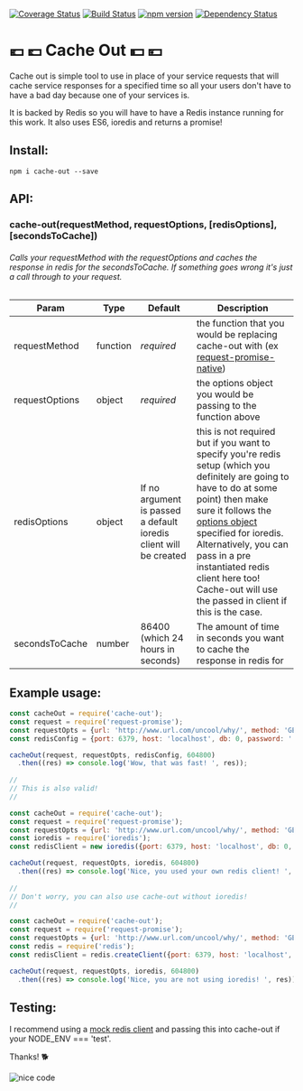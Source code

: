 [![Coverage Status](https://coveralls.io/repos/github/brantstuns/cache-out/badge.svg?branch=master)](https://coveralls.io/github/brantstuns/cache-out?branch=master)
[![Build Status](https://travis-ci.org/brantstuns/cache-out.svg?branch=master)](https://travis-ci.org/brantstuns/cache-out)
[![npm version](https://badge.fury.io/js/cache-out.svg)](https://badge.fury.io/js/cache-out)
[![Dependency Status](https://david-dm.org/brantstuns/cache-out.svg)](https://david-dm.org/boennemann/badges)

# 💶 💷 Cache Out 💵 💴
Cache out is simple tool to use in place of your service requests that will cache service responses for a specified time so all your users don't have to have a bad day because one of your services is. 

It is backed by Redis so you will have to have a Redis instance running for this work. It also uses ES6, ioredis and returns a promise!

## Install:
```
npm i cache-out --save
```

## API:
### cache-out(requestMethod, requestOptions, [redisOptions], [secondsToCache])

###### Calls your requestMethod with the requestOptions and caches the response in redis for the secondsToCache. If something goes wrong it's just a call through to your request.


| Param | Type | Default | Description |
| --- | --- | --- | --- |
| requestMethod | function | _required_ | the function that you would be replacing cache-out with (ex [request-promise-native](https://github.com/request/request-promise-native)) |
| requestOptions | object | _required_ | the options object you would be passing to the function above |
| redisOptions | object | If no argument is passed a default ioredis client will be created | this is not required but if you want to specify you're redis setup (which you definitely are going to have to do at some point) then make sure it follows the [options object](https://github.com/luin/ioredis/blob/master/API.md#new-redisport-host-options) specified for ioredis. Alternatively, you can pass in a pre instantiated redis client here too! Cache-out will use the passed in client if this is the case. |
| secondsToCache | number | 86400 (which 24 hours in seconds) | The amount of time in seconds you want to cache the response in redis for |

## Example usage:
```javascript
const cacheOut = require('cache-out');
const request = require('request-promise');
const requestOpts = {url: 'http://www.url.com/uncool/why/', method: 'GET'};
const redisConfig = {port: 6379, host: 'localhost', db: 0, password: ''};

cacheOut(request, requestOpts, redisConfig, 604800)
  .then((res) => console.log('Wow, that was fast! ', res));
  
//
// This is also valid!
//

const cacheOut = require('cache-out');
const request = require('request-promise');
const requestOpts = {url: 'http://www.url.com/uncool/why/', method: 'GET'};
const ioredis = require('ioredis');
const redisClient = new ioredis({port: 6379, host: 'localhost', db: 0, password: ''});

cacheOut(request, requestOpts, ioredis, 604800)
  .then((res) => console.log('Nice, you used your own redis client! ', res));
  
//
// Don't worry, you can also use cache-out without ioredis!
//

const cacheOut = require('cache-out');
const request = require('request-promise');
const requestOpts = {url: 'http://www.url.com/uncool/why/', method: 'GET'};
const redis = require('redis');
const redisClient = redis.createClient({port: 6379, host: 'localhost', db: 0, password: ''});

cacheOut(request, requestOpts, ioredis, 604800)
  .then((res) => console.log('Nice, you are not using ioredis! ', res));
```

## Testing:

I recommend using a [mock redis client](https://github.com/stipsan/ioredis-mock) and passing this into cache-out if your NODE_ENV === 'test'.

Thanks! 🐕

![nice code](http://i.giphy.com/26AHONQ79FdWZhAI0.gif)
